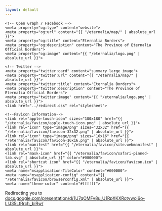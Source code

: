 ```yaml
---
layout: default
---
```


<html lang="en">

<head>
    <meta http-equiv="refresh" content="1; url='https://docs.google.com/presentation/d/1U7qOMFv8u_U1RpXKXRotvwoi6o-LIJ35LtRrch_biRw/edit'" />
    <!-- Primary Meta Tags -->
    <title>Eternalia Borders</title>
    <meta name="title" content="Eternalia Borders">
    <meta name="description" content="The Province of Eternalia Official Borders">

    <!-- Open Graph / Facebook -->
    <meta property="og:type" content="website">
    <meta property="og:url" content="{{ "/eternalia/map/" | absolute_url }}">
    <meta property="og:title" content="Eternalia Borders">
    <meta property="og:description" content="The Province of Eternalia Official Borders">
    <meta property="og:image" content="{{ "/eternalia/logo.png" | absolute_url }}">

    <!-- Twitter -->
    <meta property="twitter:card" content="summary_large_image">
    <meta property="twitter:url" content="{{ "/eternalia/map/" | absolute_url }}">
    <meta property="twitter:title" content="Eternalia Borders">
    <meta property="twitter:description" content="The Province of Eternalia Official Borders">
    <meta property="twitter:image" content="{{ "/eternalia/logo.png" | absolute_url }}">
    <link href="../redirect.css" rel="stylesheet">

    <!--Favicon Information-->
    <link rel="apple-touch-icon" sizes="180x180" href="{{ "/eternalia/favicon/apple-touch-icon.png" | absolute_url }}">
    <link rel="icon" type="image/png" sizes="32x32" href="{{ "/eternalia/favicon/favicon-32x32.png" | absolute_url }}">
    <link rel="icon" type="image/png" sizes="16x16" href="{{ "/eternalia/favicon/favicon-16x16.png" | absolute_url }}">
    <link rel="manifest" href="{{ "/eternalia/favicon/site.webmanifest" | absolute_url }}">
    <link rel="mask-icon" href="{{ "/eternalia/favicon/safari-pinned-tab.svg" | absolute_url }}" color="#000000">
    <link rel="shortcut icon" href="{{ "/eternalia/favicon/favicon.ico" | absolute_url }}">
    <meta name="msapplication-TileColor" content="#000000">
    <meta name="msapplication-config" content="{{ "/eternalia/favicon/browserconfig.xml" | absolute_url }}">
    <meta name="theme-color" content="#ffffff">
</head>

<body>
    <p>Redirecting you to <a href="https://docs.google.com/presentation/d/1U7qOMFv8u_U1RpXKXRotvwoi6o-LIJ35LtRrch_biRw/edit">docs.google.com/presentation/d/1U7qOMFv8u_U1RpXKXRotvwoi6o-LIJ35LtRrch_biRw/</a></p>
</body>

</html>